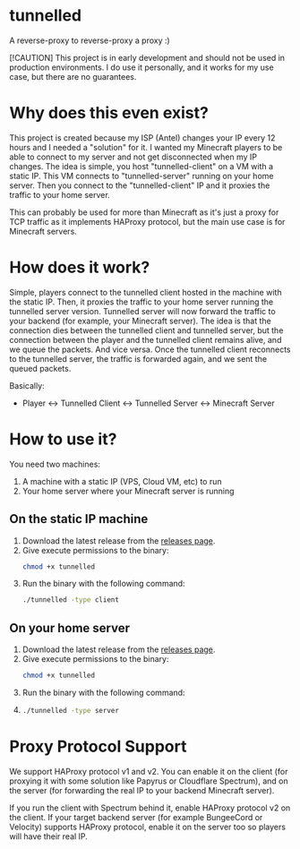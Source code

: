 # tunnelled
A reverse-proxy to reverse-proxy a proxy :)

[!CAUTION]
This project is in early development and should not be used in production environments.
I do use it personally, and it works for my use case, but there are no guarantees.

# Why does this even exist?
This project is created because my ISP (Antel) changes your IP every 12 hours and I needed a "solution" for it.
I wanted my Minecraft players to be able to connect to my server and not get disconnected when my IP changes.
The idea is simple, you host "tunnelled-client" on a VM with a static IP. This VM connects to "tunnelled-server" running on your home server.
Then you connect to the "tunnelled-client" IP and it proxies the traffic to your home server.

This can probably be used for more than Minecraft as it's just a proxy for TCP traffic as it implements HAProxy protocol, but the main use case is for Minecraft servers.

# How does it work?
Simple, players connect to the tunnelled client hosted in the machine with the static IP.
Then, it proxies the traffic to your home server running the tunnelled server version.
Tunnelled server will now forward the traffic to your backend (for example, your Minecraft server).
The idea is that the connection dies between the tunnelled client and tunnelled server, but the connection between the player and the tunnelled client remains alive, and we queue the packets. And vice versa.
Once the tunnelled client reconnects to the tunnelled server, the traffic is forwarded again, and we sent the queued packets.

Basically:
- Player <-> Tunnelled Client <-> Tunnelled Server <-> Minecraft Server

# How to use it?
You need two machines:
1. A machine with a static IP (VPS, Cloud VM, etc) to run
2. Your home server where your Minecraft server is running

## On the static IP machine
1. Download the latest release from the [releases page](https://github.com/NekoCraftNW/tunnelled/releases).
2. Give execute permissions to the binary:
   ```bash
   chmod +x tunnelled
   ```
3. Run the binary with the following command: 
   ```bash
   ./tunnelled -type client
   ```

## On your home server
1. Download the latest release from the [releases page](https://github.com/NekoCraftNW/tunnelled/releases).
2. Give execute permissions to the binary:
   ```bash
   chmod +x tunnelled
   ```
3. Run the binary with the following command:
4. ```bash
   ./tunnelled -type server
   ```

# Proxy Protocol Support
We support HAProxy protocol v1 and v2.
You can enable it on the client (for proxying it with some solution like Papyrus or Cloudflare Spectrum), and on the server (for forwarding the real IP to your backend Minecraft server).

If you run the client with Spectrum behind it, enable HAProxy protocol v2 on the client.
If your target backend server (for example BungeeCord or Velocity) supports HAProxy protocol, enable it on the server too so players will have their real IP.